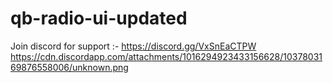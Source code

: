 # qb-radio-ui-updated
Join discord for support :- https://discord.gg/VxSnEaCTPW
https://cdn.discordapp.com/attachments/1016294923433156628/1037803169876558006/unknown.png
